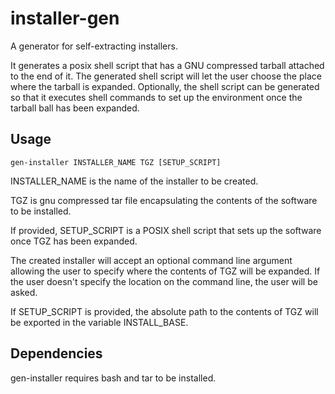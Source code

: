 # installer-gen

A generator for self-extracting installers.

It generates a posix shell script that has a GNU compressed tarball attached to the end of it. The generated shell script will let the user choose the place where the tarball is expanded. Optionally, the shell script can be generated so that it executes shell commands to set up the environment once the tarball ball has been expanded.

## Usage

    gen-installer INSTALLER_NAME TGZ [SETUP_SCRIPT]

INSTALLER_NAME is the name of the installer to be created. 

TGZ is gnu compressed tar file encapsulating the contents of the software to be 
installed. 

If provided, SETUP_SCRIPT is a POSIX shell script that sets up the software once
TGZ has been expanded.

The created installer will accept an optional command line argument allowing the
user to specify where the contents of TGZ will be expanded. If the user doesn't
specify the location on the command line, the user will be asked.

If SETUP_SCRIPT is provided, the absolute path to the contents of TGZ will be 
exported in the variable INSTALL_BASE.

## Dependencies

gen-installer requires bash and tar to be installed.
